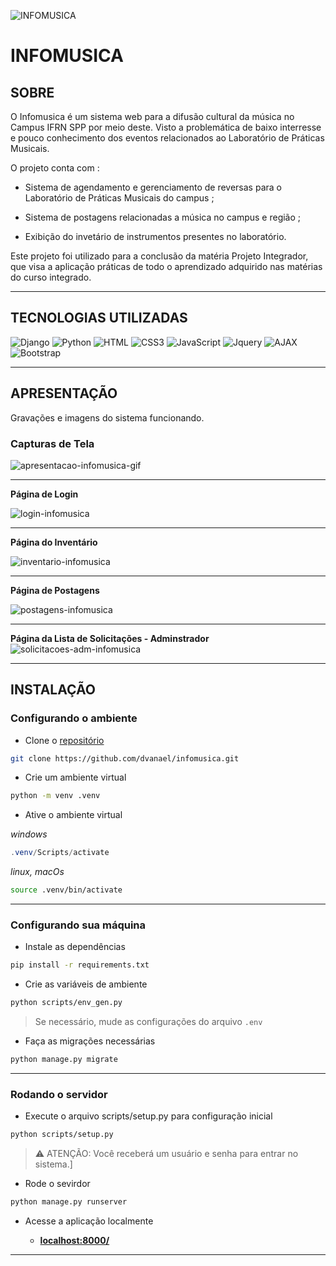 ![INFOMUSICA](static/img/infomusica-logotipo.png)

# INFOMUSICA

## SOBRE

O Infomusica é um sistema web para a difusão cultural da música no Campus IFRN SPP por meio deste. Visto a problemática de baixo interresse e pouco conhecimento dos eventos relacionados ao Laboratório de Práticas Musicais.

O projeto conta com :
- Sistema de agendamento e gerenciamento de reversas para o Laboratório de Práticas Musicais do campus ;

- Sistema de postagens relacionadas a música no campus e região ;

- Exibição do invetário de instrumentos presentes no laboratório.

Este projeto foi utilizado para a conclusão da matéria Projeto Integrador, que visa a aplicação práticas de todo o aprendizado adquirido nas matérias do curso integrado.

---

## TECNOLOGIAS UTILIZADAS

![Django](https://img.shields.io/badge/-Django-0d1117?style=for-the-badge&logo=Django&logoColor=green)
![Python](https://img.shields.io/badge/-Python-0d1117?style=for-the-badge&logo=Python)
![HTML](https://img.shields.io/badge/-HTML5-0d1117?style=for-the-badge&logo=html5&logoColor)
![CSS3](https://img.shields.io/badge/-CSS3-0d1117?style=for-the-badge&logo=css3&logoColor=blue)
![JavaScript](https://img.shields.io/badge/-JavaScript-0d1117?style=for-the-badge&logo=javascript&logoColor)
![Jquery](https://img.shields.io/badge/-Jquery-0d1117?style=for-the-badge&logo=jquery&logoColor)
![AJAX](https://img.shields.io/badge/-AJAX-0d1117?style=for-the-badge&logo=ajax&logoColor)
![Bootstrap](https://img.shields.io/badge/-Bootstrap-0d1117?style=for-the-badge&logo=bootstrap&logoColor)

---

## APRESENTAÇÃO

Gravações e imagens do sistema funcionando.

### Capturas de Tela

![apresentacao-infomusica-gif](https://github.com/user-attachments/assets/b630729c-7d2e-404c-904d-b5da5f76515a)

---

**Página de Login**

![login-infomusica](https://github.com/user-attachments/assets/8c44dc75-ae2a-4b54-9959-1249ab82b7ab)

---

**Página do Inventário**

![inventario-infomusica](https://github.com/user-attachments/assets/a440c958-ae16-41fd-9664-4b0c18385109)

---

**Página de Postagens**

![postagens-infomusica](https://github.com/user-attachments/assets/bf084b9f-3ddb-45aa-985b-1cf123a3d33d)

---

**Página da Lista de Solicitações - Adminstrador**
![solicitacoes-adm-infomusica](https://github.com/user-attachments/assets/e738a707-b90e-4aa1-bf38-07de0ab8a5cf)

---

## INSTALAÇÃO

### Configurando o ambiente

 - Clone o [repositório](https://github.com/dvanael/infomusica/)

```bash
git clone https://github.com/dvanael/infomusica.git
```

- Crie um ambiente virtual

```bash
python -m venv .venv
```

- Ative o ambiente virtual

_windows_
```powershell
.venv/Scripts/activate
```

_linux, macOs_
```bash
source .venv/bin/activate
```

---

### Configurando sua máquina

- Instale as dependências

```bash
pip install -r requirements.txt
```

- Crie as variáveis de ambiente

```bash
python scripts/env_gen.py
```

> Se necessário, mude as configurações do  arquivo ``.env``

- Faça as migrações necessárias

```bash
python manage.py migrate
```

---

### Rodando o servidor

- Execute o arquivo scripts/setup.py para configuração inicial

```bash
python scripts/setup.py
```

> ⚠️ ATENÇÃO: Você receberá um usuário e senha para entrar no sistema.]

- Rode o sevirdor

```bash
python manage.py runserver
```

- Acesse a aplicação localmente

  - **[localhost:8000/](http://localhost:8000/)**

---
